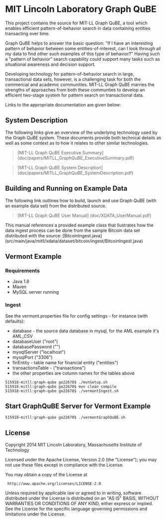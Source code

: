 # MIT Lincoln Laboratory Graph QuBE

This project contains the source for MIT-LL Graph QuBE, a tool which enables efficient pattern-of-behavior search in data containing entities transacting over time. 

Graph QuBE helps to answer the basic question: "If I have an interesting pattern of behavior between some entities-of-interest, can I look through all my data to find other such examples of this type of behavior?" Having such a "pattern of behavior" search capability could support many tasks such as situational awareness and decision support.

Developing technology for pattern-of-behavior search in large, transactional data sets, however, is a challenging task for both the commercial and academic communities. MIT-LL Graph QuBE marries the strengths of approaches from both these communties to develop an efficient two-stage system for pattern search on transactional data.

Links to the appropriate documentation are given below:

## System Description 

The following links give an overview of the underlying technology used by the Graph QuBE system. These documents provide both technical details as well as some context as to how it relates to other similar technologies. 

>[MIT-LL Graph QuBE Executive Summary] (doc/papers/MITLL_GraphQuBE_ExecutiveSummary.pdf)

>[MIT-LL Graph QuBE System Description] (doc/papers/MITLL_GraphQuBE_SystemDescription.pdf)

## Building and Running on Example Data

The following link outlines how to build, launch and use Graph QuBE (with an example data set) from the distributed source. 

>[MIT-LL Graph QuBE User Manual] (doc/XDATA_UserManual.pdf)

This manual references a provided example class that llustrates how the data ingest process can be done from the sample Bitcoin data set distributed with the source: [BitcoinIngest.java] (src/main/java/mitll/xdata/dataset/bitcoin/ingest/BitcoinIngest.java)

## Vermont Example

### Requirements

* Java 1.8
* Maven
* MySQL server running

### Ingest

See the vermont.properties file for config settings - for instance (with defaults):

* database - the source data database in mysql, for the AML example it's AML_CSV
* databaseUser ("root")
* databasePassword ("")
* mysqlServer ("localhost")
* mysqlPort ("3306")
* finEntity - table name for financial entity ("entities")
* transactionsTable - ("transactions")
* the other properties are column names for the tables above

```
515918-mitll:graph-qube go22670$ ./mvnSetup.sh
515918-mitll:graph-qube go22670$ mvn clean compile
515918-mitll:graph-qube go22670$ ./vermontIngest.sh 
```

## Start GraphQuBE Server for Vermont Example

```
515918-mitll:graph-qube go22670$ ./vermontGraphQuBE.sh 
```

## License

Copyright 2014 MIT Lincoln Laboratory, Massachusetts Institute of Technology 

Licensed under the Apache License, Version 2.0 (the "License"); you may not use these files except in compliance with the License.

You may obtain a copy of the License at

     http://www.apache.org/licenses/LICENSE-2.0

Unless required by applicable law or agreed to in writing, software distributed under the License is distributed on an "AS IS" BASIS, WITHOUT WARRANTIES OR CONDITIONS OF ANY KIND, either express or implied. See the License for the specific language governing permissions and limitations under the License.
